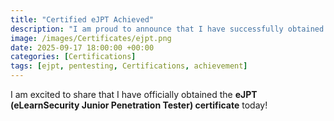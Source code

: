 ```yaml
---
title: "Certified eJPT Achieved"
description: "I am proud to announce that I have successfully obtained the eLearnSecurity Junior Penetration Tester (eJPT) certificate."
image: /images/Certificates/ejpt.png
date: 2025-09-17 18:00:00 +00:00
categories: [Certifications]
tags: [ejpt, pentesting, Certifications, achievement]
---
```


I am excited to share that I have officially obtained the **eJPT (eLearnSecurity Junior Penetration Tester) certificate** today!  

